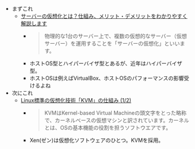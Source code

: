 
- まずこれ
  - [サーバーの仮想化とは？仕組み、メリット・デメリットをわかりやすく解説します](https://www.kagoya.jp/howto/rentalserver/virtualization/)
    - >物理的な1台のサーバー上で、複数の仮想的なサーバー（仮想サーバー）を運用することを「サーバーの仮想化」といいます。
    - ホストOS型とハイパーバイザ型とあるが、近年はハイパーバイザ型。
    - ホストOSは例えばVirtualBox、ホストOSのパフォーマンスの影響受けるよね
- 次にこれ
  - [Linux標準の仮想化技術「KVM」の仕組み (1/2)](https://www.atmarkit.co.jp/ait/articles/0903/12/news120.html)
    - >KVMはKernel-based Virtual Machineの頭文字をとった略称で、カーネルベースの仮想マシンと訳されています。カーネルとは、OSの基本機能の役割を担うソフトウエアです。
    - Xen(ゼン)は仮想化ソフトウェアのひとつ。KVMを採用。
    
